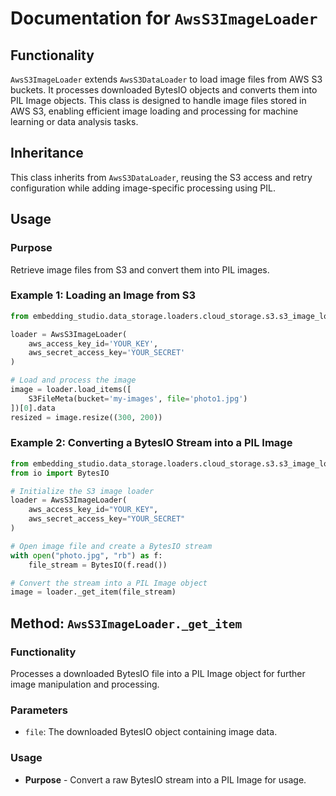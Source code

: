 # Documentation for `AwsS3ImageLoader`

## Functionality

`AwsS3ImageLoader` extends `AwsS3DataLoader` to load image files from AWS S3 buckets. It processes downloaded BytesIO objects and converts them into PIL Image objects. This class is designed to handle image files stored in AWS S3, enabling efficient image loading and processing for machine learning or data analysis tasks.

## Inheritance

This class inherits from `AwsS3DataLoader`, reusing the S3 access and retry configuration while adding image-specific processing using PIL.

## Usage

### Purpose

Retrieve image files from S3 and convert them into PIL images.

### Example 1: Loading an Image from S3

```python
from embedding_studio.data_storage.loaders.cloud_storage.s3.s3_image_loader import AwsS3ImageLoader

loader = AwsS3ImageLoader(
    aws_access_key_id='YOUR_KEY',
    aws_secret_access_key='YOUR_SECRET'
)

# Load and process the image
image = loader.load_items([
    S3FileMeta(bucket='my-images', file='photo1.jpg')
])[0].data
resized = image.resize((300, 200))
```

### Example 2: Converting a BytesIO Stream into a PIL Image

```python
from embedding_studio.data_storage.loaders.cloud_storage.s3.s3_image_loader import AwsS3ImageLoader
from io import BytesIO

# Initialize the S3 image loader
loader = AwsS3ImageLoader(
    aws_access_key_id="YOUR_KEY",
    aws_secret_access_key="YOUR_SECRET"
)

# Open image file and create a BytesIO stream
with open("photo.jpg", "rb") as f:
    file_stream = BytesIO(f.read())

# Convert the stream into a PIL Image object
image = loader._get_item(file_stream)
```

## Method: `AwsS3ImageLoader._get_item`

### Functionality

Processes a downloaded BytesIO file into a PIL Image object for further image manipulation and processing.

### Parameters

- `file`: The downloaded BytesIO object containing image data.

### Usage

- **Purpose** - Convert a raw BytesIO stream into a PIL Image for usage.